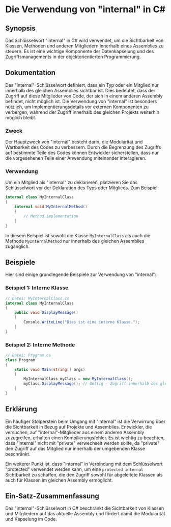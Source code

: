<!--
Meta Description: # Die Verwendung von "internal" in C# ## Synopsis Das Schlüsselwort "internal" in C# wird verwendet, um die Sichtbarkeit von Klassen, Methoden und and...
Meta Keywords: internal, die, ist, des, der
-->

# Die Verwendung von "internal" in C#

## Synopsis
Das Schlüsselwort "internal" in C# wird verwendet, um die Sichtbarkeit von Klassen, Methoden und anderen Mitgliedern innerhalb eines Assemblies zu steuern. Es ist eine wichtige Komponente der Datenkapselung und des Zugriffsmanagements in der objektorientierten Programmierung.

## Dokumentation
Das "internal"-Schlüsselwort definiert, dass ein Typ oder ein Mitglied nur innerhalb des gleichen Assemblies sichtbar ist. Dies bedeutet, dass der Zugriff auf diese Mitglieder von Code, der sich in einem anderen Assembly befindet, nicht möglich ist. Die Verwendung von "internal" ist besonders nützlich, um Implementierungsdetails vor externen Komponenten zu verbergen, während der Zugriff innerhalb des gleichen Projekts weiterhin möglich bleibt.

### Zweck
Der Hauptzweck von "internal" besteht darin, die Modularität und Wartbarkeit des Codes zu verbessern. Durch die Begrenzung des Zugriffs auf bestimmte Teile des Codes können Entwickler sicherstellen, dass nur die vorgesehenen Teile einer Anwendung miteinander interagieren.

### Verwendung
Um ein Mitglied als "internal" zu deklarieren, platzieren Sie das Schlüsselwort vor der Deklaration des Typs oder Mitglieds. Zum Beispiel:

```csharp
internal class MyInternalClass
{
    internal void MyInternalMethod()
    {
        // Method implementation
    }
}
```

In diesem Beispiel ist sowohl die Klasse `MyInternalClass` als auch die Methode `MyInternalMethod` nur innerhalb des gleichen Assemblies zugänglich.

## Beispiele
Hier sind einige grundlegende Beispiele zur Verwendung von "internal":

### Beispiel 1: Interne Klasse
```csharp
// Datei: MyInternalClass.cs
internal class MyInternalClass
{
    public void DisplayMessage()
    {
        Console.WriteLine("Dies ist eine interne Klasse.");
    }
}
```

### Beispiel 2: Interne Methode
```csharp
// Datei: Program.cs
class Program
{
    static void Main(string[] args)
    {
        MyInternalClass myClass = new MyInternalClass();
        myClass.DisplayMessage(); // Gültig - Zugriff innerhalb des gleichen Assemblies
    }
}
```

## Erklärung
Ein häufiger Stolperstein beim Umgang mit "internal" ist die Verwirrung über die Sichtbarkeit in Bezug auf Projekte und Assemblies. Entwickler, die versuchen, auf "internal"-Mitglieder aus einem anderen Assembly zuzugreifen, erhalten einen Kompilierungsfehler. Es ist wichtig zu beachten, dass "internal" nicht mit "private" verwechselt werden sollte, da "private" den Zugriff auf das Mitglied nur innerhalb der umgebenden Klasse beschränkt.

Ein weiterer Punkt ist, dass "internal" in Verbindung mit dem Schlüsselwort "protected" verwendet werden kann, um eine `protected internal` Sichtbarkeit zu schaffen, die den Zugriff sowohl für abgeleitete Klassen als auch für Klassen im gleichen Assembly ermöglicht.

## Ein-Satz-Zusammenfassung
Das "internal"-Schlüsselwort in C# beschränkt die Sichtbarkeit von Klassen und Mitgliedern auf das aktuelle Assembly und fördert damit die Modularität und Kapselung im Code.